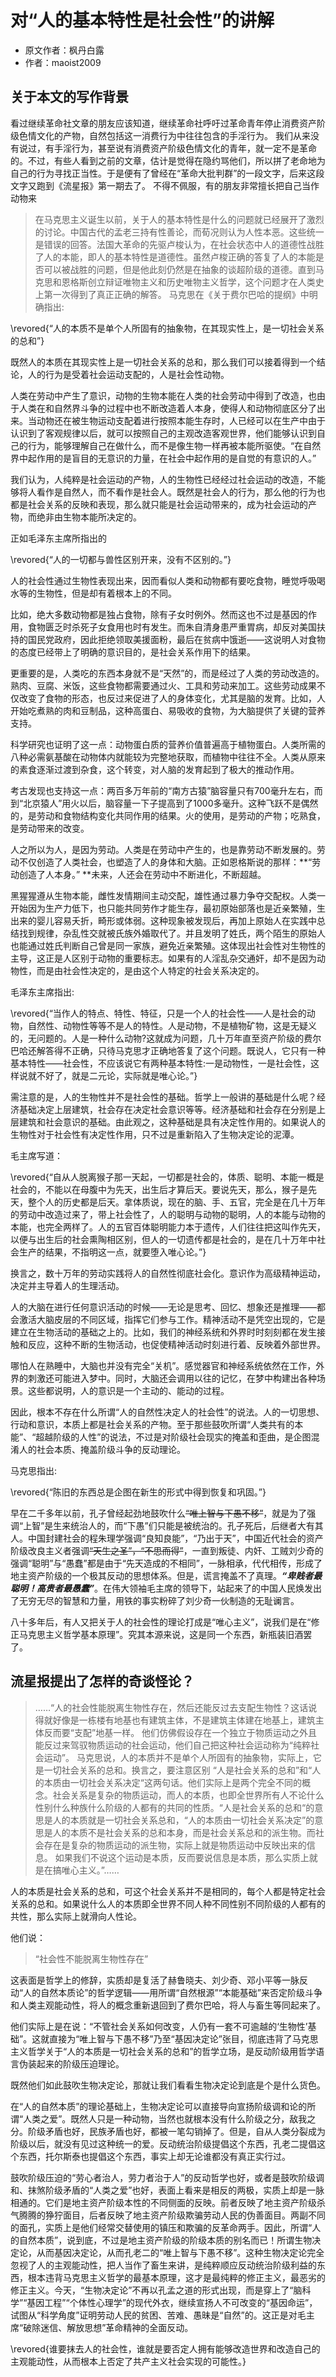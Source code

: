 # 对“人的基本特性是社会性”的讲解

+ 原文作者：枫丹白露
+ 作者：maoist2009

## 关于本文的写作背景

看过继续革命社文章的朋友应该知道，继续革命社呼吁过革命青年停止消费资产阶级色情文化的产物，自然包括这一消费行为中往往包含的手淫行为。
我们从来没有说过，有手淫行为，甚至说有消费资产阶级色情文化的青年，就一定不是革命的。不过，有些人看到之前的文章，估计是觉得在隐约骂他们，所以拼了老命地为自己的行为寻找正当性。于是便有了曾经在“革命大批判群”的一段文字，后来这段文字又跑到《流星报》第一期去了。
不得不佩服，有的朋友非常擅长把自己当作动物来

> 在马克思主义诞生以前，关于人的基本特性是什么的问题就已经展开了激烈的讨论。中国古代的孟老三持有性善论，而荀况则认为人性本恶。这些统一是错误的回答。法国大革命的先驱卢梭认为，在社会状态中人的道德性战胜了人的本能，即人的基本特性是道德性。虽然卢梭正确的答复了人的本能是否可以被战胜的问题，但是他此刻仍然是在抽象的谈超阶级的道德。直到马克思和恩格斯创立辩证唯物主义和历史唯物主义哲学，这个问题才在人类史上第一次得到了真正正确的解答。
> 马克思在《关于费尔巴哈的提纲》中明确指出:

\revored{“人的本质不是单个人所固有的抽象物，在其现实性上，是一切社会关系的总和”}

既然人的本质在其现实性上是一切社会关系的总和，那么我们可以接着得到一个结论，人的行为是受着社会运动支配的，人是社会性动物。

人类在劳动中产生了意识，动物的生物本能在人类的社会劳动中得到了改造，也由于人类在和自然界斗争的过程中也不断改造着人本身，使得人和动物彻底区分了出来。当动物还在被生物运动支配着进行按照本能生存时，人已经可以在生产中由于认识到了客观规律以后，就可以按照自己的主观改造客观世界，他们能够认识到自己的行为，能够理解自己在做什么，而不是像生物一样再被本能所驱使。“在自然界中起作用的是盲目的无意识的力量，在社会中起作用的是自觉的有意识的人。”

我们认为，人纯粹是社会运动的产物，人的生物性已经经过社会运动的改造，不能够将人看作是自然人，而不看作是社会人。既然是社会人的行为，那么他的行为也都是社会关系的反映和表现，那么就只能是社会运动带来的，成为社会运动的产物，而绝非由生物本能所决定的。

正如毛泽东主席所指出的

\revored{“人的一切都与兽性区别开来，没有不区别的。”}

人的社会性通过生物性表现出来，因而看似人类和动物都有要吃食物，睡觉呼吸喝水等的生物性，但是却有着根本上的不同。

比如，绝大多数动物都是独占食物，除有子女时例外。然而这也不过是基因的作用，食物匮乏时杀死子女食用也时有发生。而朱自清身患严重胃病，却反对美国扶持的国民党政府，因此拒绝领取美援面粉，最后在贫病中饿逝——这说明人对食物的态度已经带上了明确的意识目的，是社会关系作用下的结果。

更重要的是，人类吃的东西本身就不是“天然”的，而是经过了人类的劳动改造的。熟肉、豆腐、米饭，这些食物都需要通过火、工具和劳动来加工。这些劳动成果不仅改变了食物的形态，也反过来促进了人的身体变化，尤其是脑的发育。比如，人开始吃煮熟的肉和豆制品，这种高蛋白、易吸收的食物，为大脑提供了关键的营养支持。

科学研究也证明了这一点：动物蛋白质的营养价值普遍高于植物蛋白。人类所需的八种必需氨基酸在动物体内就能较为完整地获取，而植物中往往不全。人类从原来的素食逐渐过渡到杂食，这个转变，对人脑的发育起到了极大的推动作用。

考古发现也支持这一点：两百多万年前的“南方古猿”脑容量只有700毫升左右，而到“北京猿人”用火以后，脑容量一下子提高到了1000多毫升。这种飞跃不是偶然的，是劳动和食物结构变化共同作用的结果。火的使用，是劳动的产物；吃熟食，是劳动带来的改变。

人之所以为人，是因为劳动。人类是在劳动中产生的，也是靠劳动不断发展的。劳动不仅创造了人类社会，也塑造了人的身体和大脑。正如恩格斯说的那样：**“劳动创造了人本身。” **未来，人还会在劳动中不断进化，不断超越。

黑猩猩遵从生物本能，雌性发情期间主动交配，雄性通过暴力争夺交配权。人类一开始因为生产力低下，也只能共同劳作才能生存，最初原始部落也是近亲繁殖，生出来的婴儿容易夭折，畸形或体弱。这种现象被发现后，再加上原始人在实践中总结找到规律，杂乱性交就被氏族外婚取代了。并且发明了姓氏，两个陌生的原始人也能通过姓氏判断自己曾是同一家族，避免近亲繁殖。这体现出社会性对生物性的主导，这正是人区别于动物的重要标志。如果有的人淫乱杂交通奸，却不是因为动物性，而是由社会性决定的，是由这个人特定的社会关系决定的。

毛泽东主席指出:

\revored{“当作人的特点、特性、特征，只是一个人的社会性——人是社会的动物，自然性、动物性等等不是人的特性。人是动物，不是植物矿物，这是无疑义的，无问题的。人是一种什么动物?这就成为问题，几十万年直至资产阶级的费尔巴哈还解答得不正确，只待马克思才正确地答复了这个问题。既说人，它只有一种基本特性——社会性，不应该说它有两种基本特性:一是动物性，一是社会性，这样说就不好了，就是二元论，实际就是唯心论。”}

需注意的是，人的生物性并不是社会性的基础。哲学上一般讲的基础是什么呢？经济基础决定上层建筑，社会存在决定社会意识等等。经济基础和社会存在分别是上层建筑和社会意识的基础。由此观之，这种基础是具有决定性作用的。如果说人的生物性对于社会性有决定性作用，只不过是重新陷入了生物决定论的泥潭。

毛主席写道：

\revored{“自从人脱离猴子那一天起，一切都是社会的，体质、聪明、本能一概是社会的，不能以在母腹中为先天，出生后才算后天。要说先天，那么，猴子是先天，整个人的历史都是后天。拿体质说，现在的脑、手、五官，完全是在几十万年的劳动中改造过来了，带上社会性了，人的聪明与动物的聪明，人的本能与动物的本能，也完全两样了。人的五官百体聪明能力本于遗传，人们往往把这叫作先天，以便与出生后的社会熏陶相区别，但人的一切遗传都是社会的，是在几十万年中社会生产的结果，不指明这一点，就要堕入唯心论。”}

换言之，数十万年的劳动实践将人的自然性彻底社会化。意识作为高级精神运动，决定并主导着人的生理活动。

人的大脑在进行任何意识活动的时候——无论是思考、回忆、想象还是推理——都会激活大脑皮层的不同区域，指挥它们参与工作。精神活动不是凭空出现的，它是建立在生物活动的基础之上的。比如，我们的神经系统和外界时时刻刻都在发生接触和反应，这种不断的生物活动，也促使精神活动时刻进行着、反映着外部世界。

哪怕人在熟睡中，大脑也并没有完全“关机”。感觉器官和神经系统依然在工作，外界的刺激还可能进入梦中。同时，大脑还会调用以往的记忆，在梦中构建出各种场景。这些都说明，人的意识是一个主动的、能动的过程。

因此，根本不存在什么所谓“人的自然性决定人的社会性”的说法。人的一切思想、行动和意识，本质上都是社会关系的产物。至于那些鼓吹所谓“人类共有的本能”、“超越阶级的人性”的说法，不过是对阶级社会现实的掩盖和歪曲，是企图混淆人的社会本质、掩盖阶级斗争的反动理论。

马克思指出:

\revored{“陈旧的东西总是企图在新生的形式中得到恢复和巩固。”}

早在二千多年以前，孔子曾经起劲地鼓吹什么~~“唯上智与下愚不移”~~，就是为了强调“上智”是生来统治人的，而“下愚”们只能是被统治的。孔子死后，后继者大有其人。中国封建社会的程朱理学强调“良知良能”，“乃出于天”，中国近代社会的资产阶级改良主义者强调~~“天生之圣”，“不思而得”~~，一直到叛徒、内奸、工贼刘少奇的强调“聪明”与“愚蠢”都是由于“先天造成的不相同”，一脉相承，代代相传，形成了地主资产阶级的一个极其反动的思想体系。但是，谎言掩盖不了真理。***“卑贱者最聪明！高贵者最愚蠢”***。在伟大领袖毛主席的领导下，站起来了的中国人民焕发出了无穷无尽的智慧和力量，用铁的事实粉碎了刘少奇一伙制造的无耻谰言。

八十多年后，有人又把关于人的社会性的理论打成是“唯心主义”，说我们是在“修正马克思主义哲学基本原理”。究其本源来说，这是同一个东西，新瓶装旧酒罢了。

## 流星报提出了怎样的奇谈怪论？

> ……“人的社会性能脱离生物性存在，然后还能反过去支配生物性？这话说得就好像是一栋楼有地基也有建筑主体，不是建筑主体建在地基上，建筑主体反而要“支配”地基一样。
> 他们仿佛假设存在一个独立于物质运动之外且能反过来驾驭物质运动的社会运动，他们自己把这种社会运动称为“纯粹社会运动”。
> 马克思说，人的本质并不是单个人所固有的抽象物，实际上，它是一切社会关系的总和。换言之，要注意区别 “人是社会关系的总和”和“人的本质由一切社会关系决定“这两句话。他们实际上是两个完全不同的概念。社会关系是复杂的物质运动，而人的本质，也即全世界所有人不论什么性别什么种族什么阶级的人都有的共同的性质。“人是社会关系的总和“的意思是人的本质就是一切社会关系总和，“人的本质由一切社会关系决定”的意思是人的本质不是社会关系的总和本身，而是社会关系总和的派生物。而社会存在是复杂的物质运动的派生物，实际上就是物质运动中反映出来的信息。
> 如果我们不说这个运动是本质，反而要说信息是本质，那么实质上就是在搞唯心主义。”……

人的本质是社会关系的总和，可这个社会关系并不是相同的，每个人都是特定社会关系的总和。如果说什么人的本质即全世界不同人种不同性别不同阶级的人都有的共性，那么实际上就滑向人性论。

他们说：

> “社会性不能脱离生物性存在”

这表面是哲学上的修辞，实质却是复活了赫鲁晓夫、刘少奇、邓小平等一脉反动“人的自然本质论”的哲学逻辑——用所谓“自然根源”“本能基础”来否定阶级斗争和人类主观能动性，将人的概念重新退回到了费尔巴哈，将人与畜生等同起来了。

他们实际上是在说：“不管社会关系如何改变，人仍有一套不可逾越的‘生物性’基础”。这就直接为“唯上智与下愚不移”乃至“基因决定论”张目，彻底违背了马克思主义哲学关于“人的本质是一切社会关系的总和”的哲学立场，是反动阶级用哲学语言伪装起来的阶级压迫理论。

既然他们如此鼓吹生物决定论，那就让我们看看生物决定论到底是个是什么货色。

在“人的自然本质”的理论基础上，生物决定论可以直接导向宣扬阶级调和论的所谓“人类之爱”。既然人只是一种动物，当然也就根本没有什么阶级之分，敌我之分。阶级矛盾也好，民族矛盾也好，都被一笔勾销掉了。但是，自从人类分裂成为阶级以后，就没有见过这种统一的爱。反动统治阶级提倡这个东西，孔老二提倡这个东西，托尔斯泰也提倡这个东西，事实上却无论谁都没有真正实行过。

鼓吹阶级压迫的“劳心者治人，劳力者治于人”的反动哲学也好，或者是鼓吹阶级调和、抹煞阶级矛盾的“人类之爱”也好，表面上看来是相反的两极，实质上却是一脉相通的。它们是地主资产阶级本性的不同侧面的反映。前者反映了地主资产阶级杀气腾腾的狰狞面目，后者反映了地主资产阶级欺骗劳动人民的伪善面目。两副不同的面孔，实质上是他们经常交替使用的镇压和欺骗的反革命两手。因此，所谓“人的自然本质”，说到底，不过是地主资产阶级的阶级本质的别名而已！所谓生物决定论，从而基因决定论，从而孔老二的“唯上智与下愚不移”。这种生物决定论完全忽视了人的主观能动性，把人当作了畜生来讲，是纯粹顺应反动统治阶级利益的东西，根本违背马克思主义哲学的最基本原理，这才是最纯粹的修正主义，最恶劣的修正主义。今天，“生物决定论”不再以孔孟之道的形式出现，而是穿上了“脑科学”“基因工程”“个体性心理学”的现代外衣，继续宣扬人不可改变的“基因命运”，试图从“科学角度”证明劳动人民的贫困、苦难、愚昧是“自然”的。这正是对毛主席“破除迷信、解放思想”革命精神的全面反动。

\revored{谁要抹去人的社会性，谁就是要否定人拥有能够改造世界和改造自己的主观能动性，从而根本上否定了共产主义社会实现的可能性。}
<!--stackedit_data:
eyJoaXN0b3J5IjpbLTExMDU1NzA3NDRdfQ==
-->
